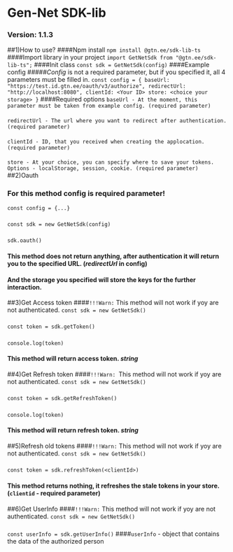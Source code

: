 # Gen-Net SDK-lib
### Version: 1.1.3

##1)How to use?
####Npm install
`npm install @gtn.ee/sdk-lib-ts`
####Import library in your project
`import GetNetSdk from "@gtn.ee/sdk-lib-ts";`
####Init class
`const sdk = GetNetSdk(config)`
####Example config
#####*Config* is not a required parameter, but if you specified it, all 4 parameters must be filled in.
`const config = {
    baseUrl: "https://test.id.gtn.ee/oauth/v3/authorize",
    redirectUrl: "http://localhost:8080",
    clientId: <Your ID>
    store: <choice your storage>
}`
####Required options
`baseUrl - At the moment, this parameter must be taken from example config. (required parameter)`
####
`redirectUrl - The url where you want to redirect after authentication. (required parameter)`
####
`clientId - ID, that you received when creating the applocation. (required parameter)`
####
`store - At your choice, you can specify where to save your tokens. Options - localStorage, session, cookie. (required parameter)`
##2)Oauth
### For this method config is required parameter!
`const config = {...}`
#####
`const sdk = new GetNetSdk(config)`
#####
`sdk.oauth()`
#### This method does not return anything, after authentication it will return you to the specified URL. (*redirectUrl* in config)
#### And the storage you specified will store the keys for the further interaction.
##3)Get Access token
####`!!!Warn:` This method will not work if yoy are not authenticated. 
`const sdk = new GetNetSdk()`
#####
`const token = sdk.getToken()`
#####
`console.log(token)`
#### This method will return access token. *string*
##4)Get Refresh token
####`!!!Warn: `This method will not work if yoy are not authenticated.
`const sdk = new GetNetSdk()`
#####
`const token = sdk.getRefreshToken()`
#####
`console.log(token)`
#### This method will return refresh token. *string*
##5)Refresh old tokens
####`!!!Warn:` This method will not work if yoy are not authenticated.
`const sdk = new GetNetSdk()`
#####
`const token = sdk.refreshToken(<clientId>)`
#### This method returns nothing, it refreshes the stale tokens in your store. (`clientid` - required parameter)
##6)Get UserInfo
####`!!!Warn:` This method will not work if yoy are not authenticated.
`const sdk = new GetNetSdk()`
#####
`const userInfo = sdk.getUserInfo()`
####`userInfo` - object that contains the data of the authorized person

